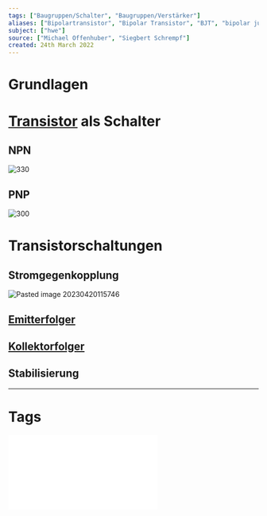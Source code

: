 ```yaml
---
tags: ["Baugruppen/Schalter", "Baugruppen/Verstärker"]
aliases: ["Bipolartransistor", "Bipolar Transistor", "BJT", "bipolar junction transistor"]
subject: ["hwe"]
source: ["Michael Offenhuber", "Siegbert Schrempf"]
created: 24th March 2022
---
```


# Grundlagen

# [Transistor]({MOC}%20Transistor.md) als Schalter

## NPN

![330](assets/npn-schalter.png)

## PNP

![300](assets/pnp-schalter.png)

# Transistorschaltungen

## Stromgegenkopplung

![Pasted image 20230420115746](assets/Pasted%20image%2020230420115746.png)

## [Emitterfolger](Halbleiter/Emitterfolger.md)

## [Kollektorfolger](Halbleiter/Kollektorfolger.md)

## [](Stromversorgungseinheiten/Spannungsstabilisierung.md#Längstransistor%20mit%20Dioden%20Zener%20Diode%20Zener%20Diode|Längstransistor) Stabilisierung

---

# Tags

![Transistor_als_Schalter_intro](assets/pdf/Transistor_als_Schalter_intro.pdf)